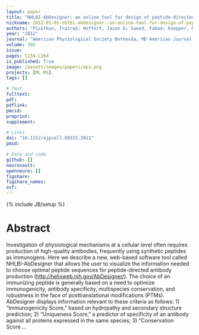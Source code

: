 ```yaml
---
layout: paper
title: "NHLBI-AbDesigner: an online tool for design of peptide-directed antibodies"
nickname: 2012-01-01-nhlbi-abdesigner--an-online-tool-for-design-of-peptide-directed-antibodies
authors: "Pisitkun, Trairak; Hoffert, Jason D; Saeed, Fahad; Knepper, Mark A; "
year: "2012"
journal: "American Physiological Society Bethesda, MD American Journal of Physiology-Cell Physiology"
volume: 302
issue:
pages: C154-C164
is_published: True
image: /assets/images/papers/aps.png
projects: [ML-MS]
tags: []

# Text
fulltext:
pdf:
pdflink:
pmcid:
preprint: 
supplement:

# Links
doi: "10.1152/ajpcell.00325.2011"
pmid:

# Data and code
github: []
neurovault:
openneuro: []
figshare:
figshare_names:
osf:
---
```

{% include JB/setup %}

# Abstract

Investigation of physiological mechanisms at a cellular level often requires production of high-quality antibodies, frequently using synthetic peptides as immunogens. Here we describe a new, web-based software tool called NHLBI-AbDesigner that allows the user to visualize the information needed to choose optimal peptide sequences for peptide-directed antibody production (http://helixweb.nih.gov/AbDesigner/). The choice of an immunizing peptide is generally based on a need to optimize immunogenicity, antibody specificity, multispecies conservation, and robustness in the face of posttranslational modifications (PTMs). AbDesigner displays information relevant to these criteria as follows: 1) “Immunogenicity Score,” based on hydropathy and secondary structure prediction; 2) “Uniqueness Score,” a predictor of specificity of an antibody against all proteins expressed in the same species; 3) “Conservation Score …
